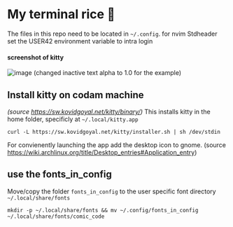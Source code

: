 # My terminal rice 🍚
The files in this repo need to be located in `~/.config`.
for nvim Stdheader set the USER42 environment variable to intra login
#### screenshot of kitty
![image](https://github.com/mzwart-42/.config/assets/152659366/d7dff60f-2371-48fc-b6d6-97426693e93c)
(changed inactive text alpha to 1.0 for the example)
## Install kitty on codam machine
_(source https://sw.kovidgoyal.net/kitty/binary/)_
This installs kitty in the home folder, specificly at `~/.local/kitty.app`
```
curl -L https://sw.kovidgoyal.net/kitty/installer.sh | sh /dev/stdin
```
For convienently launching the app add the desktop icon to gnome.
(source https://wiki.archlinux.org/title/Desktop_entries#Application_entry)

## use the fonts_in_config
Move/copy the folder `fonts_in_config` to the user specific font directory `~/.local/share/fonts`
```
mkdir -p ~/.local/share/fonts && mv ~/.config/fonts_in_config ~/.local/share/fonts/comic_code
```

